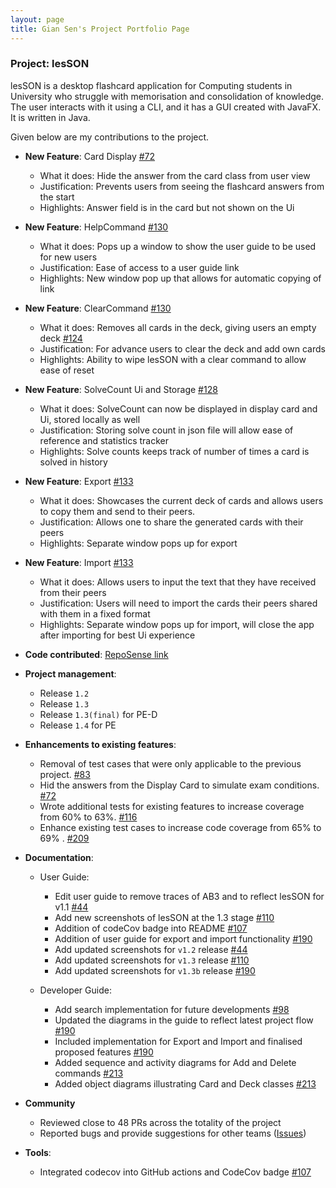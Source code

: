 ```yaml
---
layout: page
title: Gian Sen's Project Portfolio Page
---
```


### Project: lesSON

lesSON is a desktop flashcard application for Computing students in University who struggle with
memorisation and consolidation of knowledge. The user interacts with it using a CLI, and it has a
GUI created with JavaFX. It is written in Java.

Given below are my contributions to the project.

* **New Feature**: Card Display [\#72](https://github.com/AY2324S1-CS2103T-W17-4/tp/pull/72)
  * What it does: Hide the answer from the card class from user view
  * Justification: Prevents users from seeing the flashcard answers from the start
  * Highlights: Answer field is in the card but not shown on the Ui

* **New Feature**: HelpCommand [\#130](https://github.com/AY2324S1-CS2103T-W17-4/tp/pull/130)
  * What it does: Pops up a window to show the user guide to be used for new users
  * Justification: Ease of access to a user guide link
  * Highlights: New window pop up that allows for automatic copying of link

* **New Feature**: ClearCommand [\#130](https://github.com/AY2324S1-CS2103T-W17-4/tp/pull/130)
  * What it does: Removes all cards in the deck, giving users an empty deck [\#124](https://github.com/AY2324S1-CS2103T-W17-4/tp/pull/124)
  * Justification: For advance users to clear the deck and add own cards
  * Highlights: Ability to wipe lesSON with a clear command to allow ease of reset

* **New Feature**: SolveCount Ui and Storage [\#128](https://github.com/AY2324S1-CS2103T-W17-4/tp/pull/128)
  * What it does: SolveCount can now be displayed in display card and Ui, stored locally as well
  * Justification: Storing solve count in json file will allow ease of reference and statistics tracker
  * Highlights: Solve counts keeps track of number of times a card is solved in history

* **New Feature**: Export [\#133](https://github.com/AY2324S1-CS2103T-W17-4/tp/pull/133)
  * What it does: Showcases the current deck of cards and allows users to copy them and send to their peers.
  * Justification: Allows one to share the generated cards with their peers
  * Highlights: Separate window pops up for export

* **New Feature**: Import [\#133](https://github.com/AY2324S1-CS2103T-W17-4/tp/pull/133)
  * What it does: Allows users to input the text that they have received from their peers
  * Justification: Users will need to import the cards their peers shared with them in a fixed format
  * Highlights: Separate window pops up for import, will close the app after importing for best Ui experience

* **Code contributed**: [RepoSense link](https://nus-cs2103-ay2324s1.github.io/tp-dashboard/?search=gsgiansen&breakdown=true)

* **Project management**:
  * Release `1.2`
  * Release `1.3`
  * Release `1.3(final)` for PE-D
  * Release `1.4` for PE

* **Enhancements to existing features**:
  * Removal of test cases that were only applicable to the previous project. [#83](https://github.com/AY2324S1-CS2103T-W17-4/tp/pull/83)
  * Hid the answers from the Display Card to simulate exam conditions. [#72](https://github.com/AY2324S1-CS2103T-W17-4/tp/pull/72)
  * Wrote additional tests for existing features to increase coverage from 60% to 63%. [\#116](https://github.com/AY2324S1-CS2103T-W17-4/tp/pull/116)
  * Enhance existing test cases to increase code coverage from 65% to 69% . [\#209](https://github.com/AY2324S1-CS2103T-W17-4/tp/pull/209)

* **Documentation**:
  * User Guide:
    * Edit user guide to remove traces of AB3 and to reflect lesSON for v1.1 [\#44](https://github.com/AY2324S1-CS2103T-W17-4/tp/pull/44)
    * Add new screenshots of lesSON at the 1.3 stage [\#110](https://github.com/AY2324S1-CS2103T-W17-4/tp/pull/110)
    * Addition of codeCov badge into README [\#107](https://github.com/AY2324S1-CS2103T-W17-4/tp/pull/107)
    * Addition of user guide for export and import functionality [\#190](https://github.com/AY2324S1-CS2103T-W17-4/tp/pull/190)
    * Add updated screenshots for `v1.2` release [\#44](https://github.com/AY2324S1-CS2103T-W17-4/tp/pull/44)
    * Add updated screenshots for `v1.3` release [\#110](https://github.com/AY2324S1-CS2103T-W17-4/tp/pull/110)
    * Add updated screenshots for `v1.3b` release [\#190](https://github.com/AY2324S1-CS2103T-W17-4/tp/pull/190)

  * Developer Guide:
    * Add search implementation for future developments [\#98](https://github.com/AY2324S1-CS2103T-W17-4/tp/pull/98)
    * Updated the diagrams in the guide to reflect latest project flow [\#190](https://github.com/AY2324S1-CS2103T-W17-4/tp/pull/190)
    * Included implementation for Export and Import and finalised proposed features [\#190](https://github.com/AY2324S1-CS2103T-W17-4/tp/pull/190)
    * Added sequence and activity diagrams for Add and Delete commands [#213](https://github.com/AY2324S1-CS2103T-W17-4/tp/pull/213)
    * Added object diagrams illustrating Card and Deck classes [#213](https://github.com/AY2324S1-CS2103T-W17-4/tp/pull/213)

* **Community**
  * Reviewed close to 48 PRs across the totality of the project
  * Reported bugs and provide suggestions for other teams ([Issues](https://github.com/GSgiansen/ped/issues))
  

* **Tools**:
  * Integrated codecov into GitHub actions and CodeCov badge [\#107](https://github.com/AY2324S1-CS2103T-W17-4/tp/pull/107)
